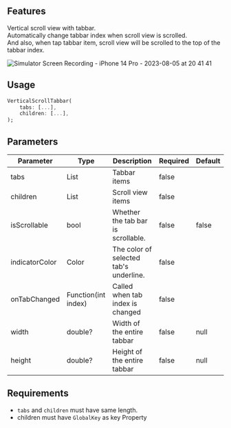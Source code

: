 ## Features

Vertical scroll view with tabbar.  
Automatically change tabbar index when scroll view is scrolled.   
And also, when tap tabbar item, scroll view will be scrolled to the top of the tabbar index.   

![Simulator Screen Recording - iPhone 14 Pro - 2023-08-05 at 20 41 41](https://github.com/sejun2/vertical_scroll_tabbar/assets/33044667/44a398b9-b9bd-4b5f-857d-46840c42d3aa)


## Usage

```dart
VerticalScrollTabbar(
    tabs: [...],
    children: [...],
);
```

## Parameters

| Parameter | Type         | Description                            | Required | Default |
| --- |--------------|----------------------------------------|----------|--------|
| tabs | List<Widget> | Tabbar items                           | false | |
| children | List<Widget> | Scroll view items                      | false | |
 | isScrollable | bool         | Whether the tab bar is scrollable.     | false | false|
 | indicatorColor | Color       | The color of selected tab's underline. | false | |
 | onTabChanged | Function(int index) | Called when tab index is changed       | false | |
 | width | double? | Width of the entire tabbar       | false | null |
 | height | double? | Height of the entire tabbar       | false | null |


## Requirements
 - `tabs` and `children` must have same length.    
 - children must have `GlobalKey` as key Property
